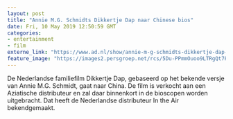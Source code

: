 ```yaml
---
layout: post
title: "Annie M.G. Schmidts Dikkertje Dap naar Chinese bios"
date: Fri, 10 May 2019 12:50:59 GMT
categories: 
- entertainment 
- film 
externe_link: "https://www.ad.nl/show/annie-m-g-schmidts-dikkertje-dap-naar-chinese-bios~a05d060d/"
feature_image: "https://images2.persgroep.net/rcs/5Du-PPmmOuoo9LTRgQt7Pu-mOn4/diocontent/112169452/_fitwidth/400/?appId=21791a8992982cd8da851550a453bd7f&quality=0.7"
---
```


De Nederlandse familiefilm Dikkertje Dap, gebaseerd op het bekende versje van Annie M.G. Schmidt, gaat naar China. De film is verkocht aan een Aziatische distributeur en zal daar binnenkort in de bioscopen worden uitgebracht. Dat heeft de Nederlandse distributeur In the Air bekendgemaakt.
